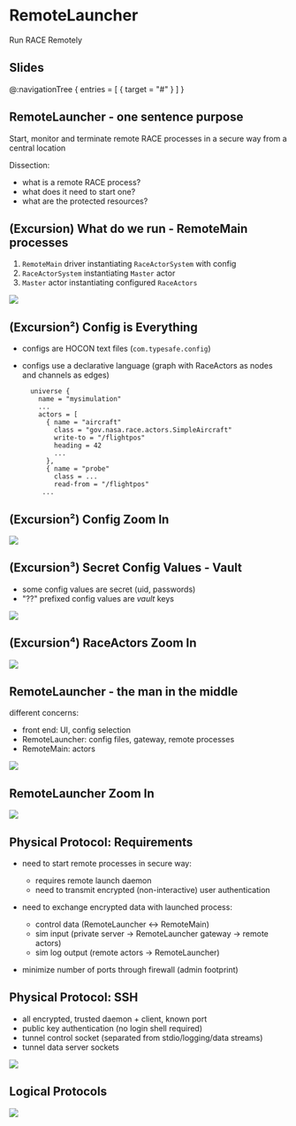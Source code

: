 # RemoteLauncher
Run RACE Remotely


## Slides
@:navigationTree { entries = [ { target = "#" } ] }


## RemoteLauncher - one sentence purpose
<p class="box">
Start, monitor and terminate remote RACE processes in a secure way from a central location
</p>

Dissection:

* what is a remote RACE process?
* what does it need to start one?
* what are the protected resources?


## (Excursion) What do we run - RemoteMain processes
1. `RemoteMain` driver instantiating `RaceActorSystem` with config
2. `RaceActorSystem` instantiating `Master` actor
3. `Master` actor instantiating configured `RaceActors`

<img src="../images/race-overview-2.svg" class="center scale60">

## (Excursion²) Config is Everything
* configs are HOCON text files (`com.typesafe.config`)
* configs use a declarative language (graph with RaceActors as nodes and channels as edges)

        universe {
          name = "mysimulation"
          ...
          actors = [
            { name = "aircraft"
              class = "gov.nasa.race.actors.SimpleAircraft"
              write-to = "/flightpos"
              heading = 42
              ...
            },
            { name = "probe"
              class = ...
              read-from = "/flightpos"
           ...

## (Excursion²) Config Zoom In
<img src="../images/race-config.svg" class="center scale65">


## (Excursion³) Secret Config Values - Vault
* some config values are secret (uid, passwords)
* "??" prefixed config values are *vault* keys

<img src="../images/race-vault.svg" class="center scale70">


## (Excursion⁴) RaceActors Zoom In
<img src="../images/raceactor.svg" class="center scale85">


## RemoteLauncher - the man in the middle
different concerns:

* front end: UI, config selection
* RemoteLauncher: config files, gateway, remote processes
* RemoteMain: actors

<img src="../images/remotelauncher-context.svg" class="center scale50">


## RemoteLauncher Zoom In

  <img src="../images/remotelauncher-2.svg" class="center scale70">


## Physical Protocol: Requirements
* need to start remote processes in secure way:
    + requires remote launch daemon
    + need to transmit encrypted (non-interactive) user authentication
* need to exchange encrypted data with launched process:
    - control data (RemoteLauncher ↔︎ RemoteMain)
    - sim input (private server → RemoteLauncher gateway → remote actors)
    - sim log output (remote actors → RemoteLauncher)

* minimize number of ports through firewall (admin footprint)


## Physical Protocol: SSH
* all encrypted, trusted daemon + client, known port
* public key authentication (no login shell required)
* tunnel control socket (separated from stdio/logging/data streams)
* tunnel data server sockets

<img src="../images/reverse-portmap.svg" class="center scale50">


## Logical Protocols

  <img src="../images/remotelauncher-proto.svg" class="center scale75">

